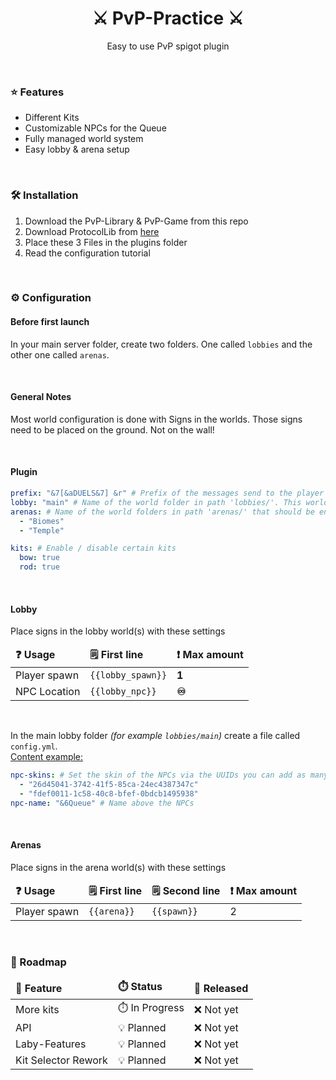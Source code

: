 <h1 align="center">⚔️ PvP-Practice ⚔️</h1>
<p align="center">
    Easy to use PvP spigot plugin
</p>
<br>

<h3>⭐ Features</h3>
<ul>
    <li>Different Kits</li>
    <li>Customizable NPCs for the Queue</li>
    <li>Fully managed world system</li>
    <li>Easy lobby & arena setup</li>
</ul>
<br>

<h3>🛠️ Installation</h3>
<ol>
    <li>Download the PvP-Library & PvP-Game from this repo</li>
    <li>Download ProtocolLib from <a href="https://www.spigotmc.org/resources/protocollib.1997/">here</a></li>
    <li>Place these 3 Files in the plugins folder</li>
    <li>Read the configuration tutorial</li>
</ol>
<br>

<h3>⚙️ Configuration</h3>
<h4><b>Before first launch</b></h4>
<p>
    In your main server folder, create two folders. One called <code>lobbies</code> and the other one called
    <code>arenas</code>. <br>
</p>
<br>

<h4>General Notes</h4>
<p>
    Most world configuration is done with Signs in the worlds. Those signs need to be placed on the ground. 
    Not on the wall! <br>
</p>
<br>

<h4><b>Plugin</b></h4>

```yml
prefix: "&7[&aDUELS&7] &r" # Prefix of the messages send to the player
lobby: "main" # Name of the world folder in path 'lobbies/'. This world will be used as the lobby. See below to configure the lobby world properly
arenas: # Name of the world folders in path 'arenas/' that should be enabled & used. See below to configure the arena worlds properly
  - "Biomes"
  - "Temple"

kits: # Enable / disable certain kits
  bow: true
  rod: true
```

<br>

<h4><b>Lobby</b></h4>
<p>Place signs in the lobby world(s) with these settings</p>
<table>
    <thead>
        <tr>
            <td><b>❓ Usage</b></td>
            <td><b>🗒️ First line</b></td>
            <td><b>❗ Max amount</b></td>
        </tr>
    </thead>
    <tbody>
        <tr>
            <td>Player spawn</td>
            <td><code>{{lobby_spawn}}</code></td>
            <td><b>1</b></td>
        </tr>
        <tr>
            <td>NPC Location</td>
            <td><code>{{lobby_npc}}</code></td>
            <td><b>♾️</b></td>
        </tr>
    </tbody>
</table>
<br>
<p>
    In the main lobby folder <i>(for example <code>lobbies/main</code>)</i> create a file called <code>config.yml</code>. <br>
    <u>Content example:</u><br>

```yml
npc-skins: # Set the skin of the NPCs via the UUIDs you can add as many UUIDs as you have NPCs
  - "26d45041-3742-41f5-85ca-24ec4387347c"
  - "fdef0011-1c58-40c8-bfef-0bdcb1495938"
npc-name: "&6Queue" # Name above the NPCs
```

</p>
<br>

<h4><b>Arenas</b></h4>
<p>Place signs in the arena world(s) with these settings</p>
<table>
    <thead>
        <tr>
            <td><b>❓ Usage</b></td>
            <td><b>🗒️ First line</b></td>
            <td><b>🗒️ Second line</b></td>
            <td><b>❗ Max amount</b></td>
        </tr>
    </thead>
    <tbody>
        <tr>
            <td>Player spawn</td>
            <td><code>{{arena}}</code></td>
            <td><code>{{spawn}}</code></td>
            <td>2</td>
        </tr>
    </tbody>
</table>
<br>

<h3>🚧 Roadmap</h3>
<table>
    <thead>
        <tr>
            <td><b>🎉 Feature</b></td>
            <td><b>⏱️ Status</b></td>
            <td><b>📆 Released</b></td>
        </tr>
    </thead>
    <tbody>
        <tr>
            <td>More kits</td>
            <td>⏱️ In Progress</td>
            <td>❌ Not yet</td>
        </tr>
        <tr>
            <td>API</td>
            <td>💡 Planned</td>
            <td>❌ Not yet</td>
        </tr>
        <tr>
            <td>Laby-Features</td>
            <td>💡 Planned</td>
            <td>❌ Not yet</td>
        </tr>
        <tr>
            <td>Kit Selector Rework</td>
            <td>💡 Planned</td>
            <td>❌ Not yet</td>
        </tr>
    </tbody>
</table>